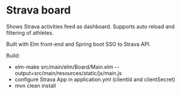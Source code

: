 Strava board
=
Shows Strava activities feed as dashboard. Supports auto reload and filtering of athletes. 

Built with Elm front-end and Spring boot SSO to Strava API.

Build:
* elm-make src/main/elm/Board/Main.elm --output=src/main/resources/static/js/main.js
* configure Strava App in application.yml (clientId and clientSecret)  
* mvn clean install